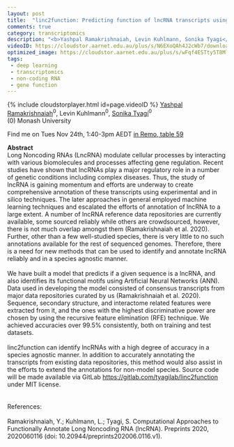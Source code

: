 ```yaml
---
layout: post
title:  "linc2function: Predicting function of lncRNA transcripts using an Artificial Neural Network (ANN) Model"
comments: true
category: transcriptomics
description: "<b>Yashpal Ramakrishnaiah, Levin Kuhlmann, Sonika Tyagi</b><br/>Long Noncoding RNAs (LncRNA) modulate cellular pro..."
videoID: https://cloudstor.aarnet.edu.au/plus/s/N6EXoQAh4J2cWb7/download
optimized_image: https://cloudstor.aarnet.edu.au/plus/s/wFqf4ESTty5T8Ml/download
tags:
 - deep learning
 - transcriptomics
 - non-coding RNA
 - gene function
---
```

{% include cloudstorplayer.html id=page.videoID %}
<u>Yashpal Ramakrishnaiah</u><sup>0</sup>, Levin Kuhlmann<sup>0</sup>, [Sonika Tyagi](https://tsonika-lab.erc.monash.edu/)<sup>0</sup><br/>
\(0\) Monash University

Find me on Tues Nov 24th, 1:40-3pm AEDT [in Remo, table 59](https://live.remo.co/e/abacbs2020-day-1/register)

<b>Abstract</b><br/>
Long Noncoding RNAs \(LncRNA\) modulate cellular processes by interacting with various biomolecules and processes affecting gene regulation. Recent studies have shown that lncRNAs play a major regulatory role in a number of genetic conditions including complex diseases. Thus, the study of lncRNA is gaining momentum and efforts are underway to create comprehensive annotation of these transcripts using experimental and in silico techniques. The later approaches in general employed machine learning techniques and escalated the efforts of annotation of lncRNA to a large extent. A number of lncRNA reference data repositories are currently available, some sourced reliably while others are crowdsourced, however, there is not much overlap amongst them \(Ramakrishnaiah et al. 2020\). Further, other than a few well-studied species, there is very little to no such annotations available for the rest of sequenced genomes. Therefore, there is a need for new methods that can be used to identify and annotate lncRNA reliably and in a species agnostic manner.<br/><br/>We have built a model that predicts if a given sequence is a lncRNA, and also identifies its functional motifs using Artificial Neural Networks \(ANN\). Data used in developing the model consisted of consensus transcripts from major data repositories curated by us \(Ramakrishnaiah et al. 2020\). Sequence, secondary structure, and interactome related features were extracted from it, and the ones with the highest discriminative power are chosen by using the recursive feature elimination \(RFE\) technique. We achieved accuracies over 99.5% consistently, both on training and test datasets.<br/><br/>linc2function can identify lncRNAs with a high degree of accuracy in a species agnostic manner. In addition to accurately annotating the transcripts from existing data repositories, this method would also assist in the efforts to extend the annotations for non-model species. Source code will be made available via GitLab https://gitlab.com/tyagilab/linc2function under MIT license.<br/><br/><br/>References:<br/><br/>Ramakrishnaiah, Y.; Kuhlmann, L.; Tyagi, S. Computational Approaches to Functionally Annotate Long Noncoding RNA \(lncRNA\). Preprints 2020, 2020060116 \(doi: 10.20944/preprints202006.0116.v1\).
